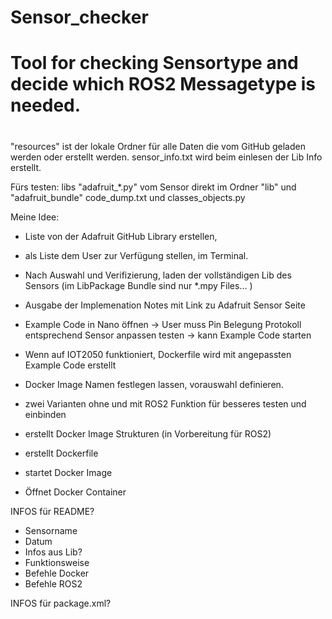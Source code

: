 # Sensor_checker
# Tool for checking Sensortype and decide which ROS2 Messagetype is needed.
#
# 

"resources" ist der lokale Ordner für alle Daten die vom GitHub geladen werden oder erstellt werden.
sensor_info.txt wird beim einlesen der Lib Info erstellt.

Fürs testen:
libs "adafruit_*.py" vom Sensor direkt im Ordner
"lib" und "adafruit_bundle"
code_dump.txt und classes_objects.py 


Meine Idee:

- Liste von der Adafruit GitHub Library erstellen,
- als Liste dem User zur Verfügung stellen, im Terminal.
- Nach Auswahl und Verifizierung, laden der vollständigen Lib des Sensors (im LibPackage Bundle sind nur *.mpy Files... )
- Ausgabe der Implemenation Notes mit Link zu Adafruit Sensor Seite
- Example Code in Nano öffnen
-> User muss Pin Belegung Protokoll entsprechend Sensor anpassen testen
-> kann Example Code starten
- Wenn auf IOT2050 funktioniert, Dockerfile wird mit angepassten Example Code erstellt
- Docker Image Namen festlegen lassen, vorauswahl definieren.
- zwei Varianten ohne und mit ROS2 Funktion für besseres testen und einbinden

- erstellt Docker Image Strukturen (in Vorbereitung für ROS2)
- erstellt Dockerfile
- startet Docker Image
- Öffnet Docker Container


INFOS für README?

- Sensorname
- Datum
- Infos aus Lib?
- Funktionsweise
- Befehle Docker
- Befehle ROS2

INFOS für package.xml?


